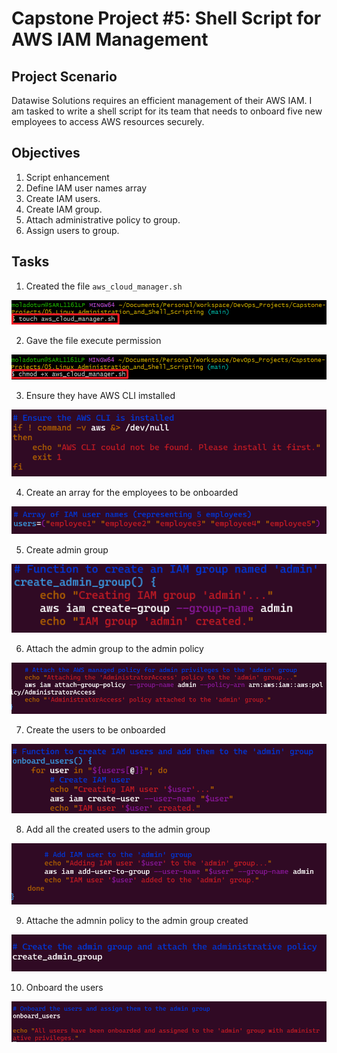 # Capstone Project #5: Shell Script for AWS IAM Management

## Project Scenario
Datawise Solutions requires an efficient management of their AWS IAM. I am tasked to write a shell script for its team that needs to onboard five new employees to access AWS resources securely. 

## Objectives
1. Script enhancement
2. Define IAM user names array
3. Create IAM users.
4. Create IAM group.
5. Attach administrative policy to group.
6. Assign users to group.


## Tasks

1. Created the file `aws_cloud_manager.sh`

![img1](./img/1.touch.png)

2. Gave the file execute permission

![img2](./img/2.modify-for-permission.png)

3. Ensure they have AWS CLI imstalled 

![img3](./img/3.ensuring-aws-installed.png)

4. Create an array for the employees to be onboarded

![img4](./img/4.array-for-employees.png)

5. Create admin group 

![img5](./img/5.create-admin-group.png)

6. Attach the admin group to the admin policy 

![img6](./img/6.attach-admin-polic.png)

7. Create the users to be onboarded

![img7](./img/7.create-user.png)

8. Add all the created users to the admin group

![img8](./img/8.add-user-to-admin.png)

9. Attache the admnin policy to the admin group created

![img9](./img/9.admingroup-policy.png)

10. Onboard the users

![img10](./img/10.onboard-users.png)
